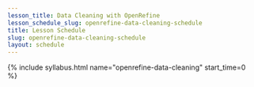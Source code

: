```yaml
---
lesson_title: Data Cleaning with OpenRefine
lesson_schedule_slug: openrefine-data-cleaning-schedule
title: Lesson Schedule
slug: openrefine-data-cleaning-schedule
layout: schedule
---
```

{% include syllabus.html  name="openrefine-data-cleaning" start_time=0 %}